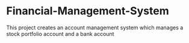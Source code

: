 # Financial-Management-System
This project creates an account management system which manages a stock portfolio account and a bank account

